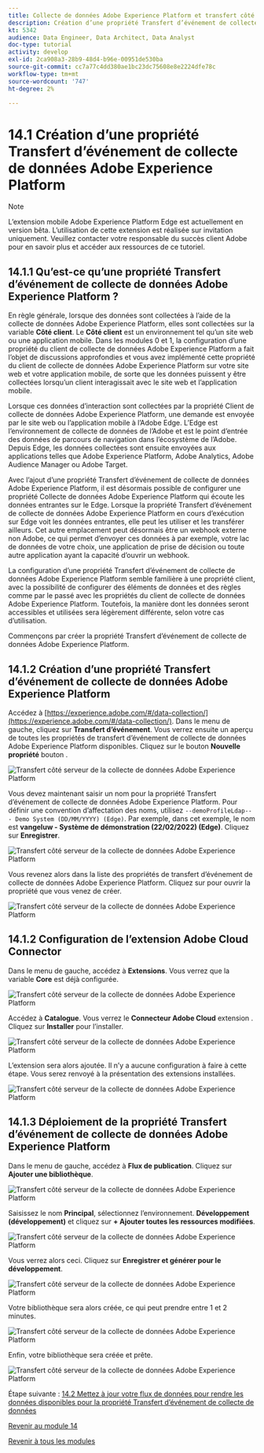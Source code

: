 ```yaml
---
title: Collecte de données Adobe Experience Platform et transfert côté événement en temps réel - Création d’une propriété Transfert d’événement de collecte de données Adobe Experience Platform
description: Création d’une propriété Transfert d’événement de collecte de données Adobe Experience Platform
kt: 5342
audience: Data Engineer, Data Architect, Data Analyst
doc-type: tutorial
activity: develop
exl-id: 2ca908a3-28b9-48d4-b96e-00951de530ba
source-git-commit: cc7a77c4dd380ae1bc23dc75608e8e2224dfe78c
workflow-type: tm+mt
source-wordcount: '747'
ht-degree: 2%

---
```


# 14.1 Création d’une propriété Transfert d’événement de collecte de données Adobe Experience Platform

>[!NOTE]
>
>L’extension mobile Adobe Experience Platform Edge est actuellement en version bêta. L’utilisation de cette extension est réalisée sur invitation uniquement. Veuillez contacter votre responsable du succès client Adobe pour en savoir plus et accéder aux ressources de ce tutoriel.

## 14.1.1 Qu’est-ce qu’une propriété Transfert d’événement de collecte de données Adobe Experience Platform ?

En règle générale, lorsque des données sont collectées à l’aide de la collecte de données Adobe Experience Platform, elles sont collectées sur la variable **Côté client**. Le **Côté client** est un environnement tel qu’un site web ou une application mobile. Dans les modules 0 et 1, la configuration d’une propriété du client de collecte de données Adobe Experience Platform a fait l’objet de discussions approfondies et vous avez implémenté cette propriété du client de collecte de données Adobe Experience Platform sur votre site web et votre application mobile, de sorte que les données puissent y être collectées lorsqu’un client interagissait avec le site web et l’application mobile.

Lorsque ces données d’interaction sont collectées par la propriété Client de collecte de données Adobe Experience Platform, une demande est envoyée par le site web ou l’application mobile à l’Adobe Edge. L’Edge est l’environnement de collecte de données de l’Adobe et est le point d’entrée des données de parcours de navigation dans l’écosystème de l’Adobe. Depuis Edge, les données collectées sont ensuite envoyées aux applications telles que Adobe Experience Platform, Adobe Analytics, Adobe Audience Manager ou Adobe Target.

Avec l’ajout d’une propriété Transfert d’événement de collecte de données Adobe Experience Platform, il est désormais possible de configurer une propriété Collecte de données Adobe Experience Platform qui écoute les données entrantes sur le Edge. Lorsque la propriété Transfert d’événement de collecte de données Adobe Experience Platform en cours d’exécution sur Edge voit les données entrantes, elle peut les utiliser et les transférer ailleurs. Cet autre emplacement peut désormais être un webhook externe non Adobe, ce qui permet d’envoyer ces données à par exemple, votre lac de données de votre choix, une application de prise de décision ou toute autre application ayant la capacité d’ouvrir un webhook.

La configuration d’une propriété Transfert d’événement de collecte de données Adobe Experience Platform semble familière à une propriété client, avec la possibilité de configurer des éléments de données et des règles comme par le passé avec les propriétés du client de collecte de données Adobe Experience Platform. Toutefois, la manière dont les données seront accessibles et utilisées sera légèrement différente, selon votre cas d’utilisation.

Commençons par créer la propriété Transfert d’événement de collecte de données Adobe Experience Platform.

## 14.1.2 Création d’une propriété Transfert d’événement de collecte de données Adobe Experience Platform

Accédez à [https://experience.adobe.com/#/data-collection/](https://experience.adobe.com/#/data-collection/). Dans le menu de gauche, cliquez sur **Transfert d’événement**. Vous verrez ensuite un aperçu de toutes les propriétés de transfert d’événement de collecte de données Adobe Experience Platform disponibles. Cliquez sur le bouton **Nouvelle propriété** bouton .

![Transfert côté serveur de la collecte de données Adobe Experience Platform](./images/launchhome.png)

Vous devez maintenant saisir un nom pour la propriété Transfert d’événement de collecte de données Adobe Experience Platform. Pour définir une convention d’affectation des noms, utilisez `--demoProfileLdap-- - Demo System (DD/MM/YYYY) (Edge)`. Par exemple, dans cet exemple, le nom est **vangeluw - Système de démonstration (22/02/2022) (Edge)**. Cliquez sur **Enregistrer**.

![Transfert côté serveur de la collecte de données Adobe Experience Platform](./images/ssf1.png)

Vous revenez alors dans la liste des propriétés de transfert d’événement de collecte de données Adobe Experience Platform. Cliquez sur pour ouvrir la propriété que vous venez de créer.

![Transfert côté serveur de la collecte de données Adobe Experience Platform](./images/ssf2.png)

## 14.1.2 Configuration de l’extension Adobe Cloud Connector

Dans le menu de gauche, accédez à **Extensions**. Vous verrez que la variable **Core** est déjà configurée.

![Transfert côté serveur de la collecte de données Adobe Experience Platform](./images/ssf3.png)

Accédez à **Catalogue**. Vous verrez le **Connecteur Adobe Cloud** extension . Cliquez sur **Installer** pour l’installer.

![Transfert côté serveur de la collecte de données Adobe Experience Platform](./images/ssf4.png)

L’extension sera alors ajoutée. Il n’y a aucune configuration à faire à cette étape. Vous serez renvoyé à la présentation des extensions installées.

![Transfert côté serveur de la collecte de données Adobe Experience Platform](./images/ssf5.png)

## 14.1.3 Déploiement de la propriété Transfert d’événement de collecte de données Adobe Experience Platform

Dans le menu de gauche, accédez à **Flux de publication**. Cliquez sur **Ajouter une bibliothèque**.

![Transfert côté serveur de la collecte de données Adobe Experience Platform](./images/ssf6.png)

Saisissez le nom **Principal**, sélectionnez l’environnement. **Développement (développement)** et cliquez sur **+ Ajouter toutes les ressources modifiées**.

![Transfert côté serveur de la collecte de données Adobe Experience Platform](./images/ssf7.png)

Vous verrez alors ceci. Cliquez sur **Enregistrer et générer pour le développement**.

![Transfert côté serveur de la collecte de données Adobe Experience Platform](./images/ssf8.png)

Votre bibliothèque sera alors créée, ce qui peut prendre entre 1 et 2 minutes.

![Transfert côté serveur de la collecte de données Adobe Experience Platform](./images/ssf9.png)

Enfin, votre bibliothèque sera créée et prête.

![Transfert côté serveur de la collecte de données Adobe Experience Platform](./images/ssf10.png)

Étape suivante : [14.2 Mettez à jour votre flux de données pour rendre les données disponibles pour la propriété Transfert d’événement de collecte de données](./ex2.md)

[Revenir au module 14](./aep-data-collection-ssf.md)

[Revenir à tous les modules](./../../overview.md)
